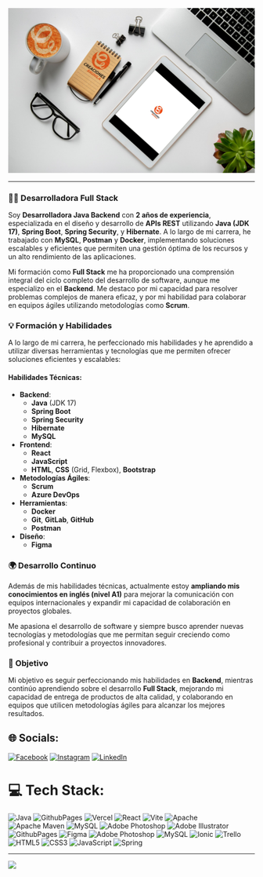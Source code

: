 <div>
  <img src="/portadacb.svg">
</div>

---


### 👩‍💻 Desarrolladora Full Stack

Soy **Desarrolladora Java Backend** con **2 años de experiencia**, especializada en el diseño y desarrollo de **APIs REST** utilizando **Java (JDK 17)**, **Spring Boot**, **Spring Security**, y **Hibernate**. A lo largo de mi carrera, he trabajado con **MySQL**, **Postman** y **Docker**, implementando soluciones escalables y eficientes que permiten una gestión óptima de los recursos y un alto rendimiento de las aplicaciones.

Mi formación como **Full Stack** me ha proporcionado una comprensión integral del ciclo completo del desarrollo de software, aunque me especializo en el **Backend**. Me destaco por mi capacidad para resolver problemas complejos de manera eficaz, y por mi habilidad para colaborar en equipos ágiles utilizando metodologías como **Scrum**.

### 💡 Formación y Habilidades
A lo largo de mi carrera, he perfeccionado mis habilidades y he aprendido a utilizar diversas herramientas y tecnologías que me permiten ofrecer soluciones eficientes y escalables:

#### Habilidades Técnicas:
- **Backend**:
  - **Java** (JDK 17)
  - **Spring Boot** 
  - **Spring Security**
  - **Hibernate**
  - **MySQL**
- **Frontend**:
  - **React**
  - **JavaScript**
  - **HTML**, **CSS** (Grid, Flexbox), **Bootstrap**
- **Metodologías Ágiles**:
  - **Scrum**
  - **Azure DevOps**
- **Herramientas**:
  - **Docker**
  - **Git**, **GitLab**, **GitHub**
  - **Postman**
- **Diseño**:
  - **Figma**

### 🌍 Desarrollo Continuo
Además de mis habilidades técnicas, actualmente estoy **ampliando mis conocimientos en inglés (nivel A1)** para mejorar la comunicación con equipos internacionales y expandir mi capacidad de colaboración en proyectos globales.

Me apasiona el desarrollo de software y siempre busco aprender nuevas tecnologías y metodologías que me permitan seguir creciendo como profesional y contribuir a proyectos innovadores.

### 🚀 Objetivo
Mi objetivo es seguir perfeccionando mis habilidades en **Backend**, mientras continúo aprendiendo sobre el desarrollo **Full Stack**, mejorando mi capacidad de entrega de productos de alta calidad, y colaborando en equipos que utilicen metodologías ágiles para alcanzar los mejores resultados.







## 🌐 Socials:
[![Facebook](https://img.shields.io/badge/Facebook-%231877F2.svg?logo=Facebook&logoColor=white)](https://www.facebook.com/creacionesbrunilaMarketing)
[![Instagram](https://img.shields.io/badge/Instagram-%23E4405F.svg?logo=Instagram&logoColor=white)](https://www.instagram.com/creaciones_brunila/)
[![LinkedIn](https://img.shields.io/badge/LinkedIn-%230077B5.svg?logo=linkedin&logoColor=white)](https://www.linkedin.com/in/creacionesbrunila/)


# 💻 Tech Stack:
![Java](https://img.shields.io/badge/java-%23ED8B00.svg?style=for-the-badge&logo=openjdk&logoColor=white) ![GithubPages](https://img.shields.io/badge/github%20pages-121013?style=for-the-badge&logo=github&logoColor=white) ![Vercel](https://img.shields.io/badge/vercel-%23000000.svg?style=for-the-badge&logo=vercel&logoColor=white) ![React](https://img.shields.io/badge/react-%2320232a.svg?style=for-the-badge&logo=react&logoColor=%2361DAFB) ![Vite](https://img.shields.io/badge/vite-%23646CFF.svg?style=for-the-badge&logo=vite&logoColor=white) ![Apache](https://img.shields.io/badge/apache-%23D42029.svg?style=for-the-badge&logo=apache&logoColor=white) ![Apache Maven](https://img.shields.io/badge/Apache%20Maven-C71A36?style=for-the-badge&logo=Apache%20Maven&logoColor=white) ![MySQL](https://img.shields.io/badge/mysql-%2300000f.svg?style=for-the-badge&logo=mysql&logoColor=white) ![Adobe Photoshop](https://img.shields.io/badge/adobe%20photoshop-%2331A8FF.svg?style=for-the-badge&logo=adobe%20photoshop&logoColor=white) ![Adobe Illustrator](https://img.shields.io/badge/adobe%20illustrator-%23FF9A00.svg?style=for-the-badge&logo=adobe%20illustrator&logoColor=white) ![GithubPages](https://img.shields.io/badge/github%20pages-121013?style=for-the-badge&logo=github&logoColor=white) ![Figma](https://img.shields.io/badge/figma-%23F24E1E.svg?style=for-the-badge&logo=figma&logoColor=white) ![Adobe Photoshop](https://img.shields.io/badge/adobe%20photoshop-%2331A8FF.svg?style=for-the-badge&logo=adobe%20photoshop&logoColor=white) ![MySQL](https://img.shields.io/badge/mysql-%2300000f.svg?style=for-the-badge&logo=mysql&logoColor=white) ![Ionic](https://img.shields.io/badge/Ionic-%233880FF.svg?style=for-the-badge&logo=Ionic&logoColor=white) 
 ![Trello](https://img.shields.io/badge/Trello-%23026AA7.svg?style=for-the-badge&logo=Trello&logoColor=white) ![HTML5](https://img.shields.io/badge/html5-%23E34F26.svg?style=for-the-badge&logo=html5&logoColor=white) ![CSS3](https://img.shields.io/badge/css3-%231572B6.svg?style=for-the-badge&logo=css3&logoColor=white) ![JavaScript](https://img.shields.io/badge/javascript-%23323330.svg?style=for-the-badge&logo=javascript&logoColor=%23F7DF1E) ![Spring](https://img.shields.io/badge/spring-%236DB33F.svg?style=for-the-badge&logo=spring&logoColor=white)




---
[![](https://visitcount.itsvg.in/api?id=sofia1988&icon=0&color=0)](https://visitcount.itsvg.in)

<!-- Proudly created with GPRM ( https://gprm.itsvg.in ) -->



